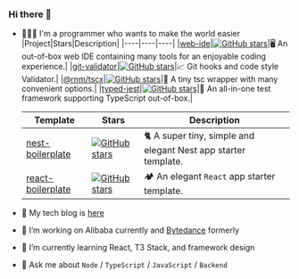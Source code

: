 ### Hi there 👋

- 👨🏻‍💻 I'm a programmer who wants to make the world easier
  |Project|Stars|Description|
  |----|----|----|
  |[web-ide](https://github.com/zanminkian/web-ide)|[![GitHub stars](https://img.shields.io/github/stars/zanminkian/web-ide.svg)](https://github.com/zanminkian/web-ide)|🖥️ An out-of-box web IDE containing many tools for an enjoyable coding experience.|
  |[git-validator](https://github.com/zanminkian/git-validator)|[![GitHub stars](https://img.shields.io/github/stars/zanminkian/git-validator.svg)](https://github.com/zanminkian/git-validator)|📈 Git hooks and code style Validator.|
  |[@rnm/tscx](https://github.com/rnmjs/tscx)|[![GitHub stars](https://img.shields.io/github/stars/rnmjs/tscx.svg)](https://github.com/rnmjs/tscx)|🔧 A tiny tsc wrapper with many convenient options.|
  |[typed-jest](https://github.com/zanminkian/typed-jest)|[![GitHub stars](https://img.shields.io/github/stars/zanminkian/typed-jest.svg)](https://github.com/zanminkian/typed-jest)|🧪 An all-in-one test framework supporting TypeScript out-of-box.|

  |Template|Stars|Description|
  |----|----|----|
  |[nest-boilerplate](https://github.com/zanminkian/nest-boilerplate)|[![GitHub stars](https://img.shields.io/github/stars/zanminkian/nest-boilerplate.svg)](https://github.com/zanminkian/nest-boilerplate)|🐈 A super tiny, simple and elegant Nest app starter template.|
  |[react-boilerplate](https://github.com/zanminkian/react-boilerplate)|[![GitHub stars](https://img.shields.io/github/stars/zanminkian/react-boilerplate.svg)](https://github.com/zanminkian/react-boilerplate)|🏕 An elegant `React` app starter template.|
- 📖 My tech blog is [here](https://zanminkian.github.io)
- 🔭 I’m working on Alibaba currently and [Bytedance](https://github.com/bytedance) formerly
- 🌱 I’m currently learning React, T3 Stack, and framework design
- 💬 Ask me about `Node` / `TypeScript` / `JavaScript` / `Backend` 
